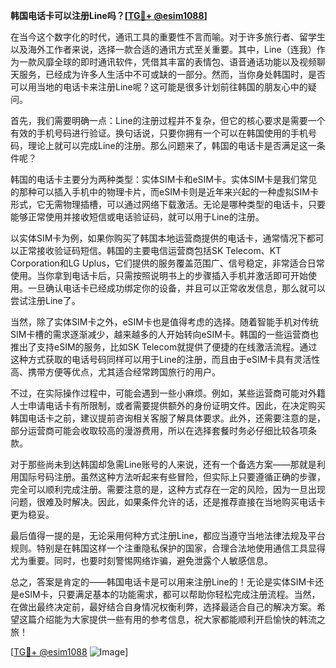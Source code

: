 **韩国电话卡可以注册Line吗？[[TG💪+ @esim1088](https://t.me/s/esim1088)]**

在当今这个数字化的时代，通讯工具的重要性不言而喻。对于许多旅行者、留学生以及海外工作者来说，选择一款合适的通讯方式至关重要。其中，Line（连我）作为一款风靡全球的即时通讯软件，凭借其丰富的表情包、语音通话功能以及视频聊天服务，已经成为许多人生活中不可或缺的一部分。然而，当你身处韩国时，是否可以用当地的电话卡来注册Line呢？这可能是很多计划前往韩国的朋友心中的疑问。

首先，我们需要明确一点：Line的注册过程并不复杂，但它的核心要求是需要一个有效的手机号码进行验证。换句话说，只要你拥有一个可以在韩国使用的手机号码，理论上就可以完成Line的注册。那么问题来了，韩国的电话卡是否满足这一条件呢？

韩国的电话卡主要分为两种类型：实体SIM卡和eSIM卡。实体SIM卡是我们常见的那种可以插入手机中的物理卡片，而eSIM卡则是近年来兴起的一种虚拟SIM卡形式，它无需物理插槽，可以通过网络下载激活。无论是哪种类型的电话卡，只要能够正常使用并接收短信或电话验证码，就可以用于Line的注册。

以实体SIM卡为例，如果你购买了韩国本地运营商提供的电话卡，通常情况下都可以正常接收验证码短信。韩国的主要电信运营商包括SK Telecom、KT Corporation和LG Uplus，它们提供的服务覆盖范围广、信号稳定，非常适合日常使用。当你拿到电话卡后，只需按照说明书上的步骤插入手机并激活即可开始使用。一旦确认电话卡已经成功绑定你的设备，并且可以正常收发信息，那么就可以尝试注册Line了。

当然，除了实体SIM卡之外，eSIM卡也是值得考虑的选择。随着智能手机对传统SIM卡槽的需求逐渐减少，越来越多的人开始转向eSIM卡。韩国的一些运营商也推出了支持eSIM的服务，比如SK Telecom就提供了便捷的在线激活流程。通过这种方式获取的电话号码同样可以用于Line的注册，而且由于eSIM卡具有灵活性高、携带方便等优点，尤其适合经常跨国旅行的用户。

不过，在实际操作过程中，可能会遇到一些小麻烦。例如，某些运营商可能对外籍人士申请电话卡有所限制，或者需要提供额外的身份证明文件。因此，在决定购买韩国电话卡之前，建议提前咨询相关客服了解具体要求。此外，还需要注意的是，部分运营商可能会收取较高的漫游费用，所以在选择套餐时务必仔细比较各项条款。

对于那些尚未到达韩国却急需Line账号的人来说，还有一个备选方案——那就是利用国际号码注册。虽然这种方法听起来有些冒险，但实际上只要遵循正确的步骤，完全可以顺利完成注册。需要注意的是，这种方式存在一定的风险，因为一旦出现问题，很难及时解决。因此，如果条件允许的话，还是推荐直接在当地购买电话卡更为稳妥。

最后值得一提的是，无论采用何种方式注册Line，都应当遵守当地法律法规及平台规则。特别是在韩国这样一个注重隐私保护的国家，合理合法地使用通信工具显得尤为重要。同时，也要时刻警惕网络诈骗，避免泄露个人敏感信息。

总之，答案是肯定的——韩国电话卡是可以用来注册Line的！无论是实体SIM卡还是eSIM卡，只要满足基本的功能需求，都可以帮助你轻松完成注册流程。当然，在做出最终决定前，最好结合自身情况权衡利弊，选择最适合自己的解决方案。希望这篇介绍能为大家提供一些有用的参考信息，祝大家都能顺利开启愉快的韩流之旅！

[[TG💪+ @esim1088](https://t.me/s/esim1088) ![Image](https://i.postimg.cc/4NQfJmqS/Snipaste-2025-05-13-00-14-12.png)]